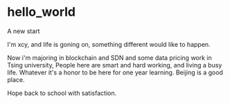 # hello_world
A new start

I'm xcy, and life is goning on, something different would like to happen.

Now i'm majoring in blockchain and SDN and some data pricing work in Tsing university, People here are smart and hard working, and living a busy life. Whatever it's a honor to be here for one year learning. Beijing is a good place. 

Hope back to school with satisfaction.
